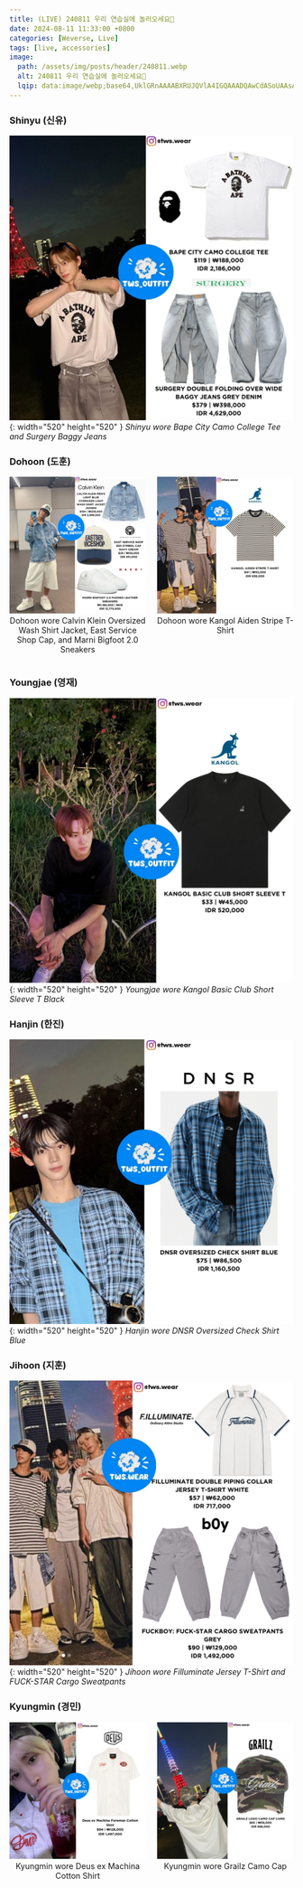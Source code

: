 ```yaml
---
title: (LIVE) 240811 우리 연습실에 놀러오세요🤗
date: 2024-08-11 11:33:00 +0800
categories: [Weverse, Live]
tags: [live, accessories]
image:
  path: /assets/img/posts/header/240811.webp
  alt: 240811 우리 연습실에 놀러오세요🤗
  lqip: data:image/webp;base64,UklGRnAAAABXRUJQVlA4IGQAAADQAwCdASoUAAsAPzmEuVOvKKWisAgB4CcJYwDE2BozvpnUHkumzcAA/rT6oeKboJeCb+ukUYLApl59m1cDqMYTW+SAd3RCfoi0ikRABq73zTd45BuaeFmUJnKYskw4ZOQZFwAA
---
```


### Shinyu (신유)

![Desktop View](/assets/img/posts/weverse-live/240811-shinyu.jpg){: width="520" height="520" }
_Shinyu wore Bape City Camo College Tee and Surgery Baggy Jeans_

### Dohoon (도훈)

<div style="display: flex; justify-content: space-between;">
    <div style="flex: 1; padding-right: 10px;">
        <img src="/assets/img/posts/weverse-live/240811-dohoon.jpg" alt="Dohoon" style="width: 100%; height: auto;">
        <p style="text-align: center; margin-top: 1px;">Dohoon wore Calvin Klein Oversized Wash Shirt Jacket, East Service Shop Cap, and Marni Bigfoot 2.0 Sneakers</p>
    </div>
    <div style="flex: 1; padding-left: 10px;">
        <img src="/assets/img/posts/weverse-live/240811-dohoon-1.jpg" alt="Dohoon" style="width: 100%; height: auto;">
        <p style="text-align: center; margin-top: 1px;">Dohoon wore Kangol Aiden Stripe T-Shirt</p>
    </div>
</div>

### Youngjae (영재)

![Desktop View](/assets/img/posts/weverse-live/240811-youngjae.jpg){: width="520" height="520" }
_Youngjae wore Kangol Basic Club Short Sleeve T Black_

### Hanjin (한진)

![Desktop View](/assets/img/posts/weverse-live/240811-hanjin.jpg){: width="520" height="520" }
_Hanjin wore DNSR Oversized Check Shirt Blue_

### Jihoon (지훈)

![Desktop View](/assets/img/posts/weverse-live/240811-jihoon.jpg){: width="520" height="520" }
_Jihoon wore Filluminate Jersey T-Shirt and FUCK-STAR Cargo Sweatpants_

### Kyungmin (경민)

<div style="display: flex; justify-content: space-between;">
    <div style="flex: 1; padding-right: 10px;">
        <img src="/assets/img/posts/weverse-live/240811-kyungmin.jpg" alt="Kyungmin" style="width: 100%; height: auto;">
        <p style="text-align: center; margin-top: 1px;">Kyungmin wore Deus ex Machina Cotton Shirt</p>
    </div>
    <div style="flex: 1; padding-left: 10px;">
        <img src="/assets/img/posts/weverse-live/240811-kyungmin-1.jpg" alt="Kyungmin" style="width: 100%; height: auto;">
        <p style="text-align: center; margin-top: 1px;">Kyungmin wore Grailz Camo Cap</p>
    </div>
</div>
